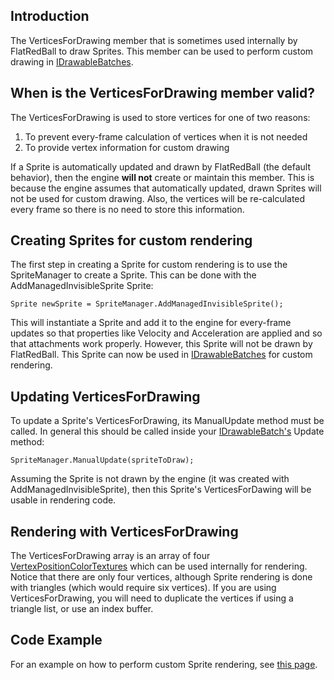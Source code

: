 ## Introduction

The VerticesForDrawing member that is sometimes used internally by FlatRedBall to draw Sprites. This member can be used to perform custom drawing in [IDrawableBatches](/frb/docs/index.php?title=FlatRedBall.Graphics.IDrawableBatch "FlatRedBall.Graphics.IDrawableBatch").

## When is the VerticesForDrawing member valid?

The VerticesForDrawing is used to store vertices for one of two reasons:

1.  To prevent every-frame calculation of vertices when it is not needed
2.  To provide vertex information for custom drawing

If a Sprite is automatically updated and drawn by FlatRedBall (the default behavior), then the engine **will not** create or maintain this member. This is because the engine assumes that automatically updated, drawn Sprites will not be used for custom drawing. Also, the vertices will be re-calculated every frame so there is no need to store this information.

## Creating Sprites for custom rendering

The first step in creating a Sprite for custom rendering is to use the SpriteManager to create a Sprite. This can be done with the AddManagedInvisibleSprite Sprite:

    Sprite newSprite = SpriteManager.AddManagedInvisibleSprite();

This will instantiate a Sprite and add it to the engine for every-frame updates so that properties like Velocity and Acceleration are applied and so that attachments work properly. However, this Sprite will not be drawn by FlatRedBall. This Sprite can now be used in [IDrawableBatches](/frb/docs/index.php?title=FlatRedBall.Graphics.IDrawableBatch "FlatRedBall.Graphics.IDrawableBatch") for custom rendering.

## Updating VerticesForDrawing

To update a Sprite's VerticesForDrawing, its ManualUpdate method must be called. In general this should be called inside your [IDrawableBatch's](/frb/docs/index.php?title=FlatRedBall.Graphics.IDrawableBatch "FlatRedBall.Graphics.IDrawableBatch") Update method:

    SpriteManager.ManualUpdate(spriteToDraw);

Assuming the Sprite is not drawn by the engine (it was created with AddManagedInvisibleSprite), then this Sprite's VerticesForDawing will be usable in rendering code.

## Rendering with VerticesForDrawing

The VerticesForDrawing array is an array of four [VertexPositionColorTextures](http://msdn.microsoft.com/en-us/library/microsoft.xna.framework.graphics.vertexpositioncolortexture.aspx) which can be used internally for rendering. Notice that there are only four vertices, although Sprite rendering is done with triangles (which would require six vertices). If you are using VerticesForDrawing, you will need to duplicate the vertices if using a triangle list, or use an index buffer.

## Code Example

For an example on how to perform custom Sprite rendering, see [this page](/frb/docs/index.php?title=FlatRedBallXna:Tutorials:Custom_Sprite_Effects "FlatRedBallXna:Tutorials:Custom Sprite Effects").
